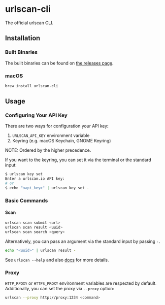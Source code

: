 # urlscan-cli

The official urlscan CLI.

## Installation

### Built Binaries

The built binaries can be found on [the releases page](https://github.com/urlscan/urlscan-cli/releases).

### macOS

```sh
brew install urlscan-cli
```

## Usage

### Configuring Your API Key

There are two ways for configuration your API key:

1. `URLSCAN_API_KEY` environment variable
2. Keyring (e.g. macOS Keychain, GNOME Keyring)

NOTE: Ordered by the higher precedence.

If you want to the keyring, you can set it via the terminal or the standard input:

```bash
$ urlscan key set
Enter a urlscan.io API key:
# or
$ echo "<api_key>" | urlscan key set -
```

### Basic Commands

#### Scan

```bash
urlscan scan submit <url>
urlscan scan result <uuid>
urlscan scan search <query>
```

Alternatively, you can pass an argument via the standard input by passing `-`.

```bash
echo "<uuid>" | urlscan result -
```

See `urlscan --help` and also [docs](https://urlscan.github.io/urlscan-cli/) for more details.

### Proxy

`HTTP_RPOXY` or `HTTPS_PROXY` environment variables are respected by default. Additionally, you can set the proxy via `--proxy` option:

```bash
urlscan --proxy http://proxy:1234 <command>
```
